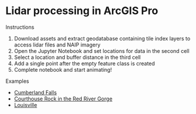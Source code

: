 # Lidar processing in ArcGIS Pro

Instructions

1. Download assets and extract geodatabase containing tile index layers to access lidar files and NAIP imagery
2. Open the Jupyter Notebook and set locations for data in the second cell
4. Select a location and buffer distance in the third cell
3. Add a single point after the empty feature class is created
5. Complete notebook and start animating!

Examples

* [Cumberland Falls](https://vimeo.com/329365129)
* [Courthouse Rock in the Red River Gorge](https://vimeo.com/334746353)
* [Louisville](https://vimeo.com/301603400)

